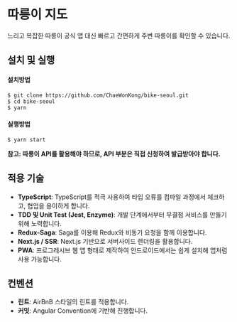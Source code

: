 # 따릉이 지도
느리고 복잡한 따릉이 공식 앱 대신 빠르고 간편하게 주변 따릉이를 확인할 수 있습니다.

## 설치 및 실행

#### 설치방법
```shell
$ git clone https://github.com/ChaeWonKong/bike-seoul.git
$ cd bike-seoul
$ yarn
```

#### 실행방법
```shell
$ yarn start
```

**참고: 따릉이 API를 활용해야 하므로, API 부분은 직접 신청하여 발급받아야 합니다.**

## 적용 기술
- **TypeScript**: TypeScript를 적극 사용하여 타입 오류를 컴파일 과정에서 체크하고, 협업을 용이하게 합니다.
- **TDD 및 Unit Test (Jest, Enzyme)**: 개발 단계에서부터 무결점 서비스를 만들기 위해 노력합니다.
- **Redux-Saga**: Saga를 이용해 Redux와 비동기 요청을 함께 이용합니다.
- **Next.js / SSR**: Next.js 기반으로 서버사이드 렌더링을 활용합니다.
- **PWA**: 프로그레시브 웹 앱 형태로 제작하여 안드로이드에서는 쉽게 설치해 앱처럼 사용 가능합니다.

## 컨벤션
- **린트**: AirBnB 스타일의 린트를 적용합니다.
- **커밋**: Angular Convention에 기반해 진행합니다.
